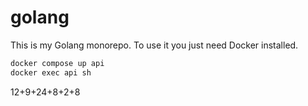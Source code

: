 # golang

This is my Golang monorepo. To use it you just need Docker installed.

```bash
docker compose up api
docker exec api sh
```


12+9+24+8+2+8
